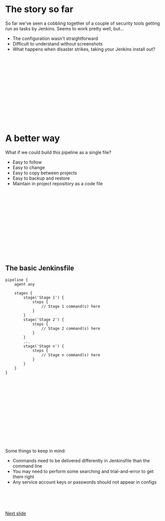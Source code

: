 # The story so far

So far we've seen a cobbling together of a couple of security tools getting run as tasks by Jenkins. Seems to work pretty well, but... 
* The configuration wasn't straightforward
* Difficult to understand without screenshots
* What happens when disaster strikes, taking your Jenkins install out?

<br /><br /><br /><br /><br /><br /><br /><br /><br /><br /><br /><br />

# A better way

What if we could build this pipeline as a single file?
* Easy to follow
* Easy to change
* Easy to copy between projects
* Easy to backup and restore
* Maintain in project repository as a code file

<br /><br /><br /><br /><br /><br /><br /><br /><br /><br /><br /><br />

## The basic Jenkinsfile
```
pipeline {
    agent any

    stages {
        stage('Stage 1') {
            steps {
                // Stage 1 command(s) here
            }
        }
        stage('Stage 2') {
            steps {
                // Stage 2 command(s) here
            }
        }
        ...
        stage('Stage n') {
            steps {
                // Stage n command(s) here
            }
        }
    }
}
```
<br /><br /><br /><br /><br /><br /><br /><br /><br /><br /><br /><br />

Some things to keep in mind:
* Commands need to be delivered differently in Jenkinsfile than the command line
* You may need to perform some searching and trial-and-error to get them right
* Any service account keys or passwords should not appear in configs

<br /><br /><br /><br />
[Next slide](pipe_as_code_2.md)
